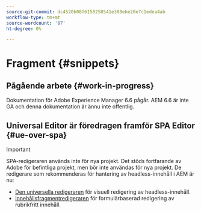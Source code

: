 ```yaml
---
source-git-commit: dc4520b08f6158258541e308ebe20e7c1edea4ab
workflow-type: tm+mt
source-wordcount: '87'
ht-degree: 0%

---
```

# Fragment {#snippets}

## Pågående arbete {#work-in-progress}

Dokumentation för Adobe Experience Manager 6.6 pågår. AEM 6.6 är inte GA och denna dokumentation är ännu inte offentlig.

## Universal Editor är föredragen framför SPA Editor {#ue-over-spa}

>[!IMPORTANT]
>
>SPA-redigeraren används inte för nya projekt. Det stöds fortfarande av Adobe för befintliga projekt, men bör inte användas för nya projekt. De redigerare som rekommenderas för hantering av headless-innehåll i AEM är nu:
>
>* [Den universella redigeraren](/help/sites-developing/universal-editor/introduction.md) för visuell redigering av headless-innehåll.
>* [Innehållsfragmentredigeraren](/help/assets/content-fragments/content-fragments-managing.md) för formulärbaserad redigering av rubrikfritt innehåll.
